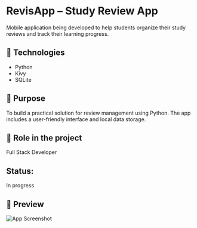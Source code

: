 # RevisApp – Study Review App

Mobile application being developed to help students organize their study reviews and track their learning progress.

## 🚀 Technologies
- Python
- Kivy
- SQLite

## 🎯 Purpose
To build a practical solution for review management using Python. The app includes a user-friendly interface and local data storage.

## 🧩 Role in the project
Full Stack Developer

##  Status:
 In progress

## 📸 Preview
![App Screenshot](path/to/image.png)


